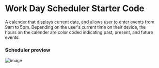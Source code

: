 # Work Day Scheduler Starter Code

A calender that displays current date, and allows user to enter events from 9am to 5pm. Depending on the user's current time on their device, the hours on the calender are color coded indicating past, present, and future events. 



### Scheduler preview
![image](https://user-images.githubusercontent.com/92895891/150726285-0d360e9e-45c1-4096-9fca-88699b76948c.png)
